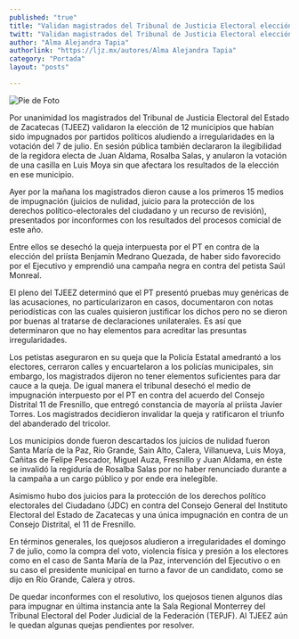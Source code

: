 ```yaml
---
published: "true"
title: "Validan magistrados del Tribunal de Justicia Electoral elección de municipios impugnados"
twitt: "Validan magistrados del Tribunal de Justicia Electoral elección de municipios impugnados"
author: "Alma Alejandra Tapia"
authorlink: "https://ljz.mx/autores/Alma Alejandra Tapia"
category: "Portada"
layout: "posts"

---
```


![Pie de Foto](http://imgur.com/NVaY2EEm.jpg)



Por unanimidad los magistrados del Tribunal de Justicia Electoral del
Estado de Zacatecas (TJEEZ) validaron la elección de 12 municipios que
habían sido impugnados por partidos políticos aludiendo a irregularidades
en la votación del 7 de julio. En sesión pública también declararon la
ilegibilidad de la regidora electa de Juan Aldama, Rosalba Salas, y
anularon la votación de una casilla en Luis Moya sin que afectara los
resultados de la elección en ese municipio.

Ayer por la mañana los magistrados dieron cause a los primeros 15 medios de
impugnación (juicios de nulidad, juicio para la protección de los derechos
político-electorales del ciudadano y un recurso de revisión), presentados
por inconformes con los resultados del procesos comicial de este año.

Entre ellos se desechó la queja interpuesta por el PT en contra de la
elección del priísta Benjamín Medrano Quezada, de haber sido favorecido por
el Ejecutivo y emprendió una campaña negra en contra del petista Saúl
Monreal.

El pleno del TJEEZ determinó que el PT presentó pruebas muy genéricas de
las acusaciones, no particularizaron en casos, documentaron con notas
periodísticas con las cuales quisieron justificar los dichos pero no se
dieron por buenas al tratarse de declaraciones unilaterales. Es así que
determinaron que no hay elementos para acreditar las presuntas
irregularidades.

Los petistas aseguraron en su queja que la Policía Estatal amedrantó a los
electores, cerraron calles y encuartelaron a los policías municipales, sin
embargo, los magistrados dijeron no tener elementos suficientes para dar
cauce a la queja.
De igual manera el tribunal desechó el medio de impugnación interpuesto por
el PT en contra del acuerdo del Consejo Distrital 11 de Fresnillo, que
entregó constancia de mayoría al priísta Javier Torres. Los magistrados
decidieron invalidar la queja y ratificaron el triunfo del abanderado del
tricolor.

Los municipios donde fueron descartados los juicios de nulidad fueron Santa
María de la Paz, Río Grande, Sain Alto, Calera, Villanueva, Luis Moya,
Cañitas de Felipe Pescador, Miguel Auza, Fresnillo y Juan Aldama, en éste
se invalidó la regiduría de Rosalba Salas por no haber renunciado durante a
la campaña a un cargo público y por ende era inelegible.

Asimismo hubo dos juicios para la protección de los derechos político
electorales del Ciudadano (JDC) en contra del Consejo General del Instituto
Electoral del Estado de Zacatecas y una única impugnación en contra de un
Consejo Distrital, el 11 de Fresnillo.

En términos generales, los quejosos aludieron a irregularidades el domingo
7 de julio, como la compra del voto, violencia física y presión a los
electores como en el caso de Santa María de la Paz, intervención del
Ejecutivo o en su caso el presidente municipal en turno a favor de un
candidato, como se dijo en Río Grande, Calera y otros.

De quedar inconformes con el resolutivo, los quejosos tienen algunos días
para impugnar en última instancia ante la Sala Regional Monterrey del
Tribunal Electoral del Poder Judicial de la Federación (TEPJF). Al TJEEZ
aún le quedan algunas quejas pendientes por resolver.

